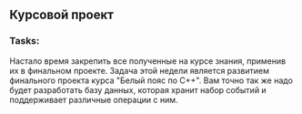 ## Курсовой проект

### Tasks:
Настало время закрепить все полученные на курсе знания, применив их в финальном проекте.
Задача этой недели является развитием финального проекта курса "Белый пояс по C++".
Вам точно так же надо будет разработать базу данных, которая хранит набор событий и поддерживает различные операции с ним.
